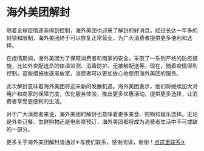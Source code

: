 # 海外美团解封

随着全球疫情逐渐得到控制，海外美团也迎来了解封的好消息。经过长达一年多的封锁和限制，海外美团终于可以恢复正常营业，为广大消费者提供更多便利和选择。

在疫情期间，海外美团为了保障消费者和商家的安全，采取了一系列严格的防疫措施，比如外卖配送员的体温监测、消毒防护、无接触配送等。现在，随着疫情得到控制，这些措施也逐渐放宽，消费者可以更加放心地使用海外美团的服务。

此次解封意味着海外美团将迎来新的发展机遇。海外美团表示，他们将继续加大对用户和商家的保障力度，优化服务体验，推出更多优惠活动，提供更多选择，让消费者享受更便利的生活。

对于广大消费者来说，海外美团的解封也意味着更多美食、购物和娱乐选择。无论是外卖订餐、生鲜购物还是电影票预订，海外美团都将成为消费者生活中不可或缺的一部分。

更多关于海外美团解封请通过✈与我们联系，感谢阅读，谢谢！[点这里联系✈](https://ads.k02.cc)